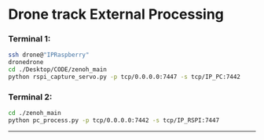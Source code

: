 # Drone track External Processing

### Terminal 1:
```bash
ssh drone@"IPRaspberry"
dronedrone
cd ./Desktop/CODE/zenoh_main
python rspi_capture_servo.py -p tcp/0.0.0.0:7447 -s tcp/IP_PC:7442
```

### Terminal 2:
```bash
cd ./zenoh_main
python pc_process.py -p tcp/0.0.0.0:7442 -s tcp/IP_RSPI:7447
```
-------------------------------